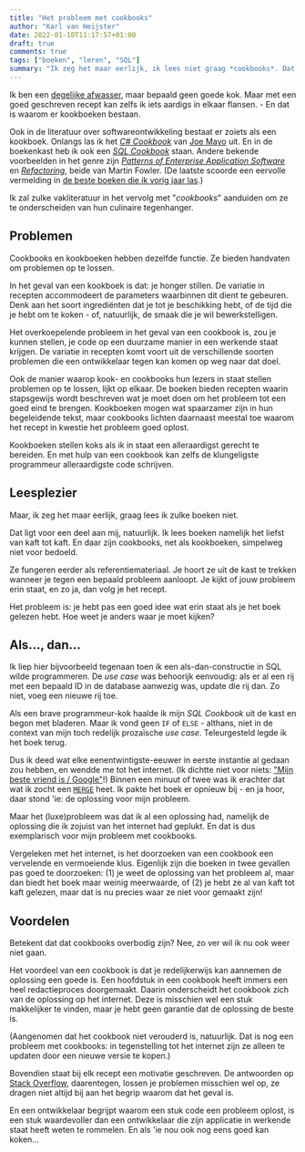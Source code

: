 ```yaml
---
title: "Het probleem met cookbooks"
author: "Karl van Heijster"
date: 2022-01-10T11:17:57+01:00
draft: true
comments: true
tags: ["boeken", "leren", "SQL"]
summary: "Ik zeg het maar eerlijk, ik lees niet graag *cookbooks*. Dat ligt voor een deel aan mij, natuurlijk. Ik lees boeken namelijk het liefst van kaft tot kaft. En daar zijn cookbooks simpelweg niet voor bedoeld. Ze fungeren eerder als referentiemateriaal. Je hoort ze uit de kast te trekken wanneer je tegen een bepaald probleem aanloopt. Het probleem is: je hebt pas een goed idee wat erin staat als je het boek gelezen hebt. Hoe weet je anders waar je moet kijken?"
---
```


Ik ben een [degelijke afwasser](/blog/21/11/schorseneren-en-software-architectuur/), maar bepaald geen goede kok. Maar met een goed geschreven recept kan zelfs ik iets aardigs in elkaar flansen. - En dat is waarom er kookboeken bestaan.


Ook in de literatuur over softwareontwikkeling bestaat er zoiets als een kookboek. Onlangs las ik het [*C# Cookbook*](https://www.oreilly.com/library/view/c-cookbook/9781492093688/) van [Joe Mayo](https://github.com/JoeMayo) uit. En in de boekenkast heb ik ook een [*SQL Cookbook*](https://www.oreilly.com/library/view/sql-cookbook-2nd/9781492077435/) staan. Andere bekende voorbeelden in het genre zijn [*Patterns of Enterprise Application Software*](https://martinfowler.com/books/eaa.html) en [*Refactoring*](https://martinfowler.com/books/refactoring.html), beide van Martin Fowler. (De laatste scoorde een eervolle vermelding in [de beste boeken die ik vorig jaar las](/blog/21/12/de-beste-boeken-over-software-ontwikkeling-die-ik-in-2021-las/).)


Ik zal zulke vakliteratuur in het vervolg met "*cookbooks*" aanduiden om ze te onderscheiden van hun culinaire tegenhanger.


## Problemen


Cookbooks en kookboeken hebben dezelfde functie. Ze bieden handvaten om problemen op te lossen.


In het geval van een kookboek is dat: je honger stillen. De variatie in recepten accommodeert de parameters waarbinnen dit dient te gebeuren. Denk aan het soort ingrediënten dat je tot je beschikking hebt, of de tijd die je hebt om te koken - of, natuurlijk, de smaak die je wil bewerkstelligen. 


Het overkoepelende probleem in het geval van een cookbook is, zou je kunnen stellen, je code op een duurzame manier in een werkende staat krijgen. De variatie in recepten komt voort uit de verschillende soorten problemen die een ontwikkelaar tegen kan komen op weg naar dat doel. 


Ook de manier waarop kook- en cookbooks hun lezers in staat stellen problemen op te lossen, lijkt op elkaar. De boeken bieden recepten waarin stapsgewijs wordt beschreven wat je moet doen om het probleem tot een goed eind te brengen. Kookboeken mogen wat spaarzamer zijn in hun begeleidende tekst, maar cookbooks lichten daarnaast meestal toe waarom het recept in kwestie het probleem goed oplost.


Kookboeken stellen koks als ik in staat een alleraardigst gerecht te bereiden. En met hulp van een cookbook kan zelfs de klungeligste programmeur alleraardigste code schrijven.


## Leesplezier


Maar, ik zeg het maar eerlijk, graag lees ik zulke boeken niet. 


Dat ligt voor een deel aan mij, natuurlijk. Ik lees boeken namelijk het liefst van kaft tot kaft. En daar zijn cookbooks, net als kookboeken, simpelweg niet voor bedoeld. 


Ze fungeren eerder als referentiemateriaal. Je hoort ze uit de kast te trekken wanneer je tegen een bepaald probleem aanloopt. Je kijkt of jouw probleem erin staat, en zo ja, dan volg je het recept.


Het probleem is: je hebt pas een goed idee wat erin staat als je het boek gelezen hebt. Hoe weet je anders waar je moet kijken?


## Als..., dan...


Ik liep hier bijvoorbeeld tegenaan toen ik een als-dan-constructie in SQL wilde programmeren. De *use case* was behoorijk eenvoudig: als er al een rij met een bepaald ID in de database aanwezig was, update die rij dan. Zo niet, voeg een nieuwe rij toe.


Als een brave programmeur-kok haalde ik mijn *SQL Cookbook* uit de kast en begon met bladeren. Maar ik vond geen `IF` of `ELSE` - althans, niet in de context van mijn toch redelijk prozaïsche *use case*. Teleurgesteld legde ik het boek terug. 


Dus ik deed wat elke eenentwintigste-eeuwer in eerste instantie al gedaan zou hebben, en wendde me tot het internet. (Ik dichtte niet voor niets: ["Mijn beste vriend is / Google"](/blog/21/09/vijf-plus-een-haikus-over-software-ontwikkeling/)!) Binnen een minuut of twee was ik erachter dat wat ik zocht een [`MERGE`](https://www.sqlshack.com/understanding-the-sql-merge-statement/) heet. Ik pakte het boek er opnieuw bij - en ja hoor, daar stond 'ie: de oplossing voor mijn probleem. 


Maar het (luxe)probleem was dat ik al een oplossing had, namelijk de oplossing die ik zojuist van het internet had geplukt. En dat is dus exemplarisch voor mijn probleem met cookbooks. 


Vergeleken met het internet, is het doorzoeken van een cookbook een vervelende en vermoeiende klus. Eigenlijk zijn die boeken in twee gevallen pas goed te doorzoeken: (1) je weet de oplossing van het probleem al, maar dan biedt het boek maar weinig meerwaarde, of (2) je hebt ze al van kaft tot kaft gelezen, maar dat is nu precies waar ze niet voor gemaakt zijn!


## Voordelen


Betekent dat dat cookbooks overbodig zijn? Nee, zo ver wil ik nu ook weer niet gaan. 


Het voordeel van een cookbook is dat je redelijkerwijs kan aannemen de oplossing een goede is. Een hoofdstuk in een cookbook heeft immers een heel redactieproces doorgemaakt. Daarin onderscheidt het cookbook zich van de oplossing op het internet. Deze is misschien wel een stuk makkelijker te vinden, maar je hebt geen garantie dat de oplossing de beste is. 


(Aangenomen dat het cookbook niet verouderd is, natuurlijk. Dat is nog een probleem met cookbooks: in tegenstelling tot het internet zijn ze alleen te updaten door een nieuwe versie te kopen.)


Bovendien staat bij elk recept een motivatie geschreven. De antwoorden op [Stack Overflow](https://stackoverflow.com/), daarentegen, lossen je problemen misschien wel op, ze dragen niet altijd bij aan het begrip waarom dat het geval is.  


En een ontwikkelaar begrijpt waarom een stuk code een probleem oplost, is een stuk waardevoller dan een ontwikkelaar die zijn applicatie in werkende staat heeft weten te rommelen. En als 'ie nou ook nog eens goed kan koken...
